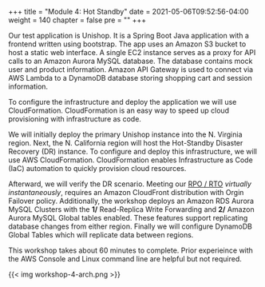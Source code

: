+++
title = "Module 4: Hot Standby"
date = 2021-05-06T09:52:56-04:00
weight = 140
chapter = false
pre = ""
+++


Our test application is Unishop. It is a Spring Boot Java application with a frontend written using bootstrap.
The app uses an Amazon S3 bucket to host a static web interface. A single EC2 instance serves as a proxy for API calls to an Amazon Aurora MySQL database.  The database contains mock user and product information. Amazon API Gateway is used to connect via AWS Lambda to a DynamoDB database storing shopping cart and session information.

To configure the infrastructure and deploy the application we will use CloudFormation. CloudFormation is an easy way to speed up cloud provisioning with infrastructure as code.

We will initially deploy the primary Unishop instance into the N. Virginia region.  Next, the N. California region will host the Hot-Standby Disaster Recovery (DR) instance.  To configure and deploy this infrastructure, we will use AWS CloudFormation.  CloudFormation enables Infrastructure as Code (IaC) automation to quickly provision cloud resources.

Afterward, we will verify the DR scenario. Meeting our [RPO / RTO](https://docs.aws.amazon.com/wellarchitected/latest/reliability-pillar/disaster-recovery-dr-objectives.html) _virtually instantaneously_, requires an Amazon CloudFront distribution with Orgin Failover policy.  Additionally, the workshop deploys an Amazon RDS Aurora MySQL Clusters with the **1/** Read-Replica Write Forwarding and **2/** Amazon Aurora MySQL Global tables enabled. These features support replicating database changes from either region. Finally we will configure DynamoDB Global Tables which will replicate data between regions.

This workshop takes about 60 minutes to complete. Prior experieince with the AWS Console and Linux command line are helpful but not required.

{{< img workshop-4-arch.png >}}
